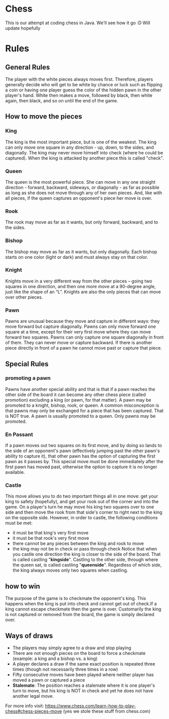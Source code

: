 # Chess
This is our attempt at coding chess in Java. We'll see how it go :D Will update hopefully 

# Rules 
## General Rules
The player with the white pieces always moves first. Therefore, players generally decide who will get to be white by chance or luck such as flipping a coin or having one player guess the color of the hidden pawn in the other player's hand. White then makes a move, followed by black, then white again, then black, and so on until the end of the game.
## How to move the pieces
 ### King
 The king is the most important piece, but is one of the weakest. The king can only move one square in any direction - up, down, to the sides, and diagonally.
 The king may never move himself into check (where he could be captured). When the king is attacked by another piece this is called "check".
 ### Queen
 The queen is the most powerful piece. She can move in any one straight direction - forward, backward, sideways, or diagonally - as far as possible as long as she does not move through any of her own pieces.
 And, like with all pieces, if the queen captures an opponent's piece her move is over. 
 ### Rook 
 The rook may move as far as it wants, but only forward, backward, and to the sides.
 ### Bishop
 The bishop may move as far as it wants, but only diagonally. Each bishop starts on one color (light or dark) and must always stay on that color.
 ### Knight
 Knights move in a very different way from the other pieces – going two squares in one direction, and then one more move at a 90-degree angle, just like the shape of an “L”.
 Knights are also the only pieces that can move over other pieces.
 ### Pawn
 Pawns are unusual because they move and capture in different ways: they move forward but capture diagonally. Pawns can only move forward one square at a time, except for their very first move where they can move forward two squares.
 Pawns can only capture one square diagonally in front of them. They can never move or capture backward. If there is another piece directly in front of a pawn he cannot move past or capture that piece.
## Special Rules
 ### promoting a pawn
 Pawns have another special ability and that is that if a pawn reaches the other side of the board it can become any other chess piece (called promotion) excluding a king (or pawn, for that matter).
 A pawn may be promoted to a knight, bishop, rook, or queen. A common misconception is that pawns may only be exchanged for a piece that has been captured. That is NOT true. A pawn is usually promoted to a queen. Only pawns may be promoted.
 ### En Passant
 If a pawn moves out two squares on its first move, and by doing so lands to the side of an opponent's pawn (effectively jumping past the other pawn's ability to capture it), that other pawn has the option of capturing the first pawn as it passes by.
 This special move must be done immediately after the first pawn has moved past, otherwise the option to capture it is no longer available. 
 ### Castle  
 This move allows you to do two important things all in one move: get your king to safety (hopefully), and get your rook out of the corner and into the game. On a player's turn he may move his king two squares over to one side and then move the rook from that side's corner to right next to the king on the opposite side.
 However, in order to castle, the following conditions must be met:
 * it must be that king's very first move
 * it must be that rook's very first move
 * there cannot be any pieces between the king and rook to move
 * the king may not be in check or pass through check
 Notice that when you castle one direction the king is closer to the side of the board. That is called castling "**kingside**". Castling to the other side, through where the queen sat, is called castling "**queenside**". Regardless of which side, the king always moves only two squares when castling.
## how to win
The purpose of the game is to checkmate the opponent's king. This happens when the king is put into check and cannot get out of check.If a king cannot escape checkmate then the game is over. Customarily the king is not captured or removed from the board, the game is simply declared over.
## Ways of draws
* The players may simply agree to a draw and stop playing
* There are not enough pieces on the board to force a checkmate (example: a king and a bishop vs. a king)
* A player declares a draw if the same exact position is repeated three times (though not necessarily three times in a row)
* Fifty consecutive moves have been played where neither player has moved a pawn or captured a piece
* **Stalemate**: The position reaches a stalemate where it is one player's turn to move, but his king is NOT in check and yet he does not have another legal move.

For more info visit: https://www.chess.com/learn-how-to-play-chess#chess-pieces-move 
(yes we stole these stuff from chess.com)
